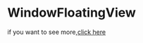# WindowFloatingView
if you want to see more,[click here](http://blog.csdn.net/HZHAboom/article/details/78892535)
